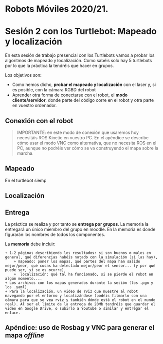 # Robots Móviles 2020/21. 
# Sesión 2 con los Turtlebot: Mapeado y localización

En esta sesión de trabajo presencial con los Turtlebots vamos a probar los algoritmos de mapeado y localización. Como sabéis solo hay 5 turtlebots por lo que la práctica la tendréis que hacer en grupos.

Los objetivos son:

- Como hemos dicho, **probar el mapeado y localización** con el laser y, si es posible, con la cámara RGBD del robot
- Aprender otra forma de conectarse con el robot, el **modo cliente/servidor**, donde parte del código corre en el robot y otra parte en vuestro ordenador. 

## Conexión con el robot

> IMPORTANTE: en este modo de conexión que usaremos hoy necesitáis ROS Kinetic en vuestro PC. En el apéndice se describe cómo usar el modo VNC como alternativa, que no necesita ROS en el PC, aunque no podréis ver cómo se va construyendo el mapa sobre la marcha. 

## Mapeado

En el turtlebot siemp


## Localización


## Entrega

La práctica se realiza y por tanto se **entrega por grupos**. La memoria la entregará un único miembro del grupo en moodle. En la memoria es donde figurarán los nombres de todos los componentes.

La **memoria** debe incluir:

    + 1-2 páginas describiendo los resultados: si son buenos o malos en general, qué diferencias habéis notado con la simulación (si las hay), 
        + mapeado: poner los mapas, qué partes del mapa han salido mejor/peor, qué cosas ha detectado mejor/peor el sensor... (y por qué puede ser, si se os ocurre), 
        +  localización: qué tal ha funcionado, si se pierde el robot en algún momento....
    + Los archivos con los mapas generados durante la sesión (los .pgm y los .yaml)
    + Para la localización, un video de rviz que muestre al robot navegando por el entorno y localizándose (podéis filmarlo con una cámara para que se vea rviz y también dónde está el robot en el mundo real). Al ser el límite de la entrega de 20Mb tendréis que guardar el video en Google Drive, o subirlo a Youtube o similar y entregar el enlace.


## Apéndice: uso de Rosbag y VNC para generar el mapa *offline*

    